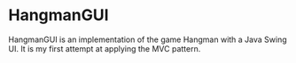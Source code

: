 # HangmanGUI

HangmanGUI is an implementation of the game Hangman with a Java Swing UI. It is my first attempt at applying the MVC pattern.
